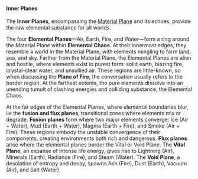 #### Inner Planes

The **Inner Planes**, encompassing the [Material Plane](#Material_Plane_the_material_plane) and its echoes, provide the raw elemental substance for all worlds.

The four **Elemental Planes**—Air, Earth, Fire, and Water—form a ring around the Material Plane within **Elemental Chaos**.
At their innermost edges, they resemble a world in the Material Plane, with elements mingling to form land, sea, and sky.
Farther from the Material Plane, the Elemental Planes are alien and hostile, where elements exist in purest form: solid earth, blazing fire, crystal-clear water, and unsullied air.
These regions are little-known, so when discussing the **Plane of Fire**, the conversation usually refers to the border region.
At the farthest extents, the pure elements dissolve into an unending tumult of clashing energies and colliding substance, the Elemental Chaos.

At the far edges of the Elemental Planes, where elemental boundaries blur, lie the **fusion and flux planes**, transitional zones where elements mix or degrade.
**Fusion planes** form where two major elements converge: Ice (Air + Water), Mud (Earth + Water), Magma (Earth + Fire), and Smoke (Air + Fire).
These regions embody the unstable convergence of their components, creating environments both rich and dangerous.
**Flux planes** arise where the elemental planes border the Vital or Void Plane.
The **Vital Plane**, an expanse of intense life energy, gives rise to Lightning (Air), Minerals (Earth), Radiance (Fire), and Steam (Water).
The **Void Plane**, a desolation of entropy and decay, spawns Ash (Fire), Dust (Earth), Vacuum (Air), and Salt (Water).
